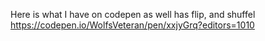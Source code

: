 Here is what I have on codepen as well
has flip, and shuffel
https://codepen.io/WolfsVeteran/pen/xxjyGrq?editors=1010